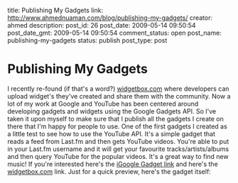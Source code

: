 title: Publishing My Gadgets
link: http://www.ahmednuaman.com/blog/publishing-my-gadgets/
creator: ahmed
description: 
post_id: 26
post_date: 2009-05-14 09:50:54
post_date_gmt: 2009-05-14 09:50:54
comment_status: open
post_name: publishing-my-gadgets
status: publish
post_type: post

# Publishing My Gadgets

I recently re-found (if that's a word?) [widgetbox.com](http://widgetbox.com) where developers can upload widget's they've created and share them with the community. Now a lot of my work at Google and YouTube has been centered around developing gadgets and widgets using the Google Gadgets API. So I've taken it upon myself to make sure that I publish all the gadgets I create on there that I'm happy for people to use. One of the first gadgets I created as a little test to see how to use the YouTube API. It's a simple gadget that reads a feed from Last.fm and then gets YouTube videos. You're able to put in your Last.fm username and it will get your favourite tracks/artists/albums and then query YouTube for the popular videos. It's a great way to find new music! If you're interested here's the [iGoogle Gadget link](http://www.google.com/ig/directory?type=gadgets&url=cs-stage5.tangozebra.com/80364/ahmed/Player.xml) and here's the [widgetbox.com](http://www.widgetbox.com/widget/ahmednuaman-lastfm-youtube-mashup-v1) link. Just for a quick preview, here's the gadget itself: